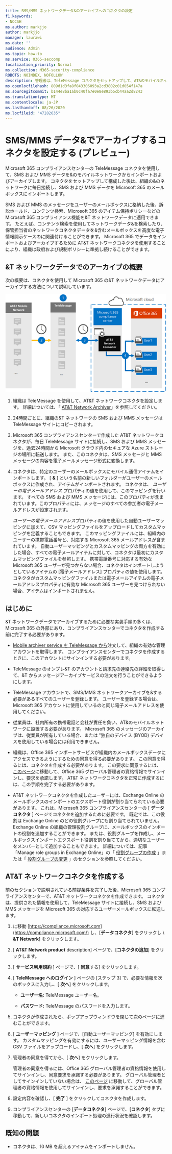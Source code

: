 ```yaml
---
title: SMS/MMS ネットワークデータ&のアーカイブへのコネクタの設定
f1.keywords:
- NOCSH
ms.author: markjjo
author: markjjo
manager: laurawi
ms.date: ''
audience: Admin
ms.topic: how-to
ms.service: O365-seccomp
localization_priority: Normal
ms.collection: M365-security-compliance
ROBOTS: NOINDEX, NOFOLLOW
description: 管理者は、TeleMessage コネクタをセットアップして、AT&のモバイルネットワークから SMS および MMS データをインポートおよびアーカイブすることができます。 これにより、Microsoft 365 でサードパーティのデータソースのデータをアーカイブできるようになるため、法的情報保留、コンテンツ検索、アイテム保持ポリシーなどのコンプライアンス機能を使用して、組織のサードパーティデータを管理できます。
ms.openlocfilehash: 809d1d3fa8f043306093a2cd3802c01d054f147a
ms.sourcegitcommit: b144e8ba1ab0c40fa7e0e8e893b5cb44aa2d8243
ms.translationtype: MT
ms.contentlocale: ja-JP
ms.lasthandoff: 08/26/2020
ms.locfileid: "47282635"
---
```

# <a name="set-up-a-connector-to-archive-att-smsmms-data-preview"></a>SMS/MMS データ&でアーカイブするコネクタを設定する (プレビュー)

Microsoft 365 コンプライアンスセンターの TeleMessage コネクタを使用して、SMS および MMS データを&のモバイルネットワークからインポートおよびアーカイブします。 コネクタをセットアップして構成した後は、組織の&のネットワークに毎日接続し、SMS および MMS データを Microsoft 365 のメールボックスにインポートします。

SMS および MMS のメッセージをユーザーのメールボックスに格納した後、訴訟ホールド、コンテンツ検索、Microsoft 365 のアイテム保持ポリシーなどの Microsoft 365 コンプライアンス機能を&T ネットワークデータに適用できます。 たとえば、コンテンツ検索を使用してネットワークデータ&を検索したり、保管担当者のネットワークコネクタデータを&含むメールボックスを高度な電子情報開示ケースのに関連付けることができます。 Microsoft 365 でデータをインポートおよびアーカイブするために AT&T ネットワークコネクタを使用することにより、組織は政府および規制ポリシーに準拠し続けることができます。

## <a name="overview-of-archiving-att-network-data"></a>&T ネットワークデータでのアーカイブの概要

次の概要は、コネクタを使用して Microsoft 365 の&T ネットワークデータにアーカイブする方法について説明しています。

![AT&T Network のアーカイブワークフロー](../media/ATTNetworkConnectorWorkflow.png)

1. 組織は TeleMessage を使用して、AT&T ネットワークコネクタを設定します。 詳細については、「 [AT&T Network Archiver](https://www.telemessage.com/office365-activation-for-atnt-network-archiver/)」を参照してください。

2. 24時間ごとに、組織の&T ネットワークの SMS および MMS メッセージは TeleMessage サイトにコピーされます。

3. Microsoft 365 コンプライアンスセンターで作成した AT&T ネットワークコネクタが、毎日 TeleMessage サイトに接続し、SMS および MMS メッセージを、過去24時間から Microsoft クラウド内のセキュアな Azure ストレージの場所に転送します。 また、このコネクタは、SMS メッセージと MMS メッセージの内容を電子メールメッセージ形式に変換します。

4. コネクタは、特定のユーザーのメールボックスにモバイル通信アイテムをインポートします。 [ **&** ] という名前の新しいフォルダーがユーザーのメールボックスに作成され、アイテムがインポートされます。 コネクタは、 *ユーザーの電子メールアドレス* プロパティの値を使用して、このマッピングを行います。 すべての SMS および MMS メッセージには、このプロパティが含まれています。このプロパティには、メッセージのすべての参加者の電子メールアドレスが設定されます。
 
   *ユーザーの電子メールアドレス*プロパティの値を使用した自動ユーザーマッピングに加えて、CSV マッピングファイルをアップロードしてカスタムマッピングを定義することもできます。 このマッピングファイルには、組織内のユーザーの携帯電話番号と、対応する Microsoft 365 メールアドレスが含まれています。 自動ユーザーマッピングとカスタムマッピングの両方を有効にした場合、すべての電子メールアイテムに対して、コネクタは最初にカスタムマッピングファイルを参照します。 携帯電話番号に対応する有効な Microsoft 365 ユーザーが見つからない場合、コネクタはインポートしようとしているアイテムの [電子メールアドレス] プロパティの値を使用します。 コネクタがカスタムマッピングファイルまたは電子メールアイテムの電子メールアドレスプロパティに有効な Microsoft 365 ユーザーを見つけられない場合、アイテムはインポートされません。

## <a name="before-you-begin"></a>はじめに

&T ネットワークデータでアーカイブするために必要な実装手順の多くは、Microsoft 365 の外部にあり、コンプライアンスセンターでコネクタを作成する前に完了する必要があります。

- [Mobile archiver service を TeleMessage から](https://www.telemessage.com/mobile-archiver/order-mobile-archiver-for-o365/)注文して、組織の有効な管理アカウントを取得します。 コンプライアンスセンターでコネクタを作成するときに、このアカウントにサインインする必要があります。

- TeleMessage のオンプレ&T のアカウントと請求先の連絡先の詳細を取得して、&T からメッセージアーカイブサービスの注文を行うことができるようにします。

- TeleMessage アカウントで、SMS/MMS ネットワークアーカイブを&する必要があるすべてのユーザーを登録します。 ユーザーを登録する場合は、Microsoft 365 アカウントに使用しているのと同じ電子メールアドレスを使用してください。

- 従業員は、社内所有の携帯電話と会社が責任を負い、AT&のモバイルネットワークに設置する必要があります。 Microsoft 365 のメッセージのアーカイブは、従業員が所有している場合、または "独自のデバイス (BYOD) デバイスを使用している場合には利用できません。

- 組織は、Office 365 インポートサービスが組織内のメールボックスデータにアクセスできるようにするための同意を得る必要があります。 この同意を得るには、コネクタを作成する必要があります。 この要求に同意するには、 [このページ](https://login.microsoftonline.com/common/oauth2/authorize?client_id=570d0bec-d001-4c4e-985e-3ab17fdc3073&response_type=code&redirect_uri=https://portal.azure.com/&nonce=1234&prompt=admin_consent)に移動して、Office 365 グローバル管理者の資格情報でサインインし、要求を承諾します。 AT&T ネットワークコネクタを正常に作成するには、この手順を完了する必要があります。

- AT&T ネットワークコネクタを作成したユーザーには、Exchange Online のメールボックスのインポートのエクスポート役割が割り当てられている必要があります。 これは、Microsoft 365 コンプライアンスセンターの [ **データコネクタ** ] ページでコネクタを追加するために必要です。 既定では、この役割は Exchange Online のどの役割グループにも割り当てられていません。 Exchange Online の組織の管理役割グループに、メールボックスのインポートの役割を追加することができます。 または、役割グループを作成し、メールボックスインポートエクスポート役割を割り当ててから、適切なユーザーをメンバーとして追加することもできます。 詳細については、記事「Manage role groups in Exchange Online」の「 [役割グループの作成](https://docs.microsoft.com/Exchange/permissions-exo/role-groups#create-role-groups) 」または「 [役割グループの変更](https://docs.microsoft.com/Exchange/permissions-exo/role-groups#modify-role-groups) 」のセクションを参照してください。

## <a name="create-a-att-network-connector"></a>AT&T ネットワークコネクタを作成する

前のセクションで説明されている前提条件を完了した後、Microsoft 365 コンプライアンスセンターで、AT&T ネットワークコネクタを作成できます。 コネクタは、提供された情報を使用して、TeleMessage サイトに接続し、SMS および MMS メッセージを Microsoft 365 の対応するユーザーメールボックスに転送します。

1. に移動 [https://compliance.microsoft.com](https://compliance.microsoft.com/) し、[**データコネクタ**] をクリックし  \  **&T Network**] をクリックします。

2. [ **AT&T Network product** description] ページで、[**コネクタの追加**] をクリックします。

3. [ **サービス利用規約** ] ページで、[ **同意**する] をクリックします。

4. [ **TeleMessage へのログイン** ] ページの [ステップ 3] で、必要な情報を次のボックスに入力し、[ **次へ**] をクリックします。

   - **ユーザー名:** TeleMessage ユーザー名。

   - **パスワード:** TeleMessage のパスワードを入力します。

5. コネクタが作成されたら、ポップアップウィンドウを閉じて次のページに進むことができます。

6. [ **ユーザーマッピング** ] ページで、[自動ユーザーマッピング] を有効にします。 カスタムマッピングを有効にするには、ユーザーマッピング情報を含む CSV ファイルをアップロードし、[ **次へ**] をクリックします。

7. 管理者の同意を得てから、[ **次へ**] をクリックします。

   管理者の同意を得るには、Office 365 グローバル管理者の資格情報を使用してサインインし、同意要求を承諾する必要があります。 グローバル管理者としてサインインしていない場合は、 [このページ](https://login.microsoftonline.com/common/oauth2/authorize?client_id=570d0bec-d001-4c4e-985e-3ab17fdc3073&response_type=code&redirect_uri=https://portal.azure.com/&nonce=1234&prompt=admin_consent) に移動して、グローバル管理者の資格情報を使用してサインインし、要求を承諾することができます。 

8. 設定内容を確認し、[ **完了** ] をクリックしてコネクタを作成します。

9. コンプライアンスセンターの [**データコネクタ**] ページで、[**コネクタ**] タブに移動して、新しいコネクタのインポート処理の進行状況を確認します。

## <a name="known-issues"></a>既知の問題

- コネクタは、10 MB を超えるアイテムをインポートしません。
